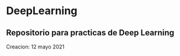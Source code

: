 # DeepLearning
Repositorio para practicas de Deep Learning
----------------------------------------------

Creacion: 12 mayo 2021


